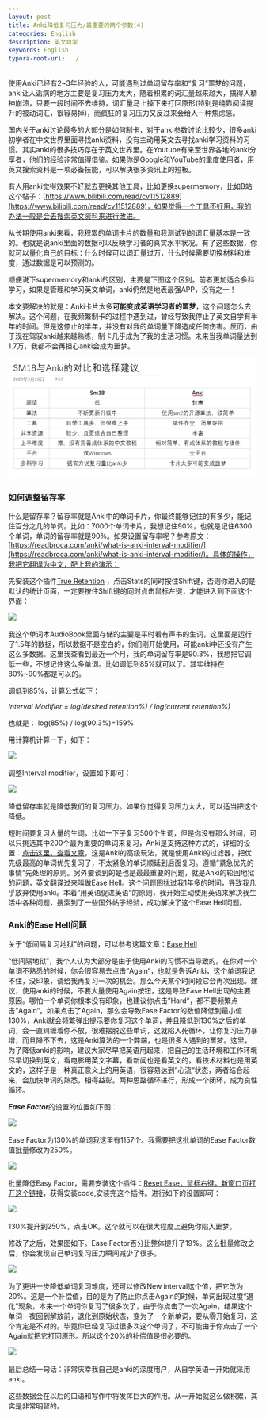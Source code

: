 ```yaml
---
layout: post
title: Anki降低复习压力/最重要的两个参数(4)
categories: English
description: 英文自学
keywords: English
typora-root-url: ../
---
```

使用Anki已经有2~3年经验的人，可能遇到过单词留存率和“复习”噩梦的问题，anki让人诟病的地方主要是复习压力太大，随着积累的词汇量越来越大，搞得人精神崩溃，只要一段时间不去维持，词汇量马上掉下来打回原形(特别是纯靠阅读提升的被动词汇，很容易掉)，而疯狂的复习压力又反过来会给人一种焦虑感。

国内关于anki讨论最多的大部分是如何制卡，对于anki参数讨论比较少，很多anki初学者在中文世界里面寻找anki资料，没有主动用英文去寻找anki学习资料的习惯。其实anki的很多技巧存在于英文世界里。在Youtube有来至世界各地的anki分享者，他们的经验非常值得借鉴。如果你是Google和YouTube的重度使用者，用英文搜索资料是一项必备技能，可以解决很多资讯上的短板。

有人用anki觉得效果不好就去更换其他工具，比如更换supermemory，比如B站这个帖子：[https://www.bilibili.com/read/cv11512889](https://www.bilibili.com/read/cv11512889)，如果觉得一个工具不好用，我的办法一般是会去搜索英文资料来进行改进。

从长期使用anki来看，我积累的单词卡片的数量和我测试到的词汇量基本是一致的。也就是说anki里面的数据可以反映学习者的真实水平状况。有了这些数据，你就可以量化自己的目标：什么时候可以词汇量过万，什么时候需要切换材料和难度，通过数据是可以预测的。

顺便说下supermemory和anki的区别，主要是下图这个区别。前者更加适合多科学习，如果是管理和学习英文单词，anki仍然是地表最强APP，没有之一！

本文要解决的就是：Anki卡片太多**可能变成英语学习者的噩梦**，这个问题怎么去解决。这个问题，在我频繁制卡的过程中遇到过，曾经导致我停止了英文自学有半年的时间。但是这停止的半年，并没有对我的单词量下降造成任何伤害。反而，由于现在驾驭anki越来越熟练，制卡几乎成为了我的生活习惯。未来当我单词量达到1.7万，我都不会再担心anki会成为噩梦。

![supermemory_anki](../images/posts/supermemory_anki.png)

### 如何调整留存率

什么是留存率？留存率就是Anki中的单词卡片，你最终能够记住的有多少，能记住百分之几的单词。比如：7000个单词卡片，我想记住90%，也就是记住6300个单词，单词的留存率就是90%。如果设置留存率呢？参考原文：[https://readbroca.com/anki/what-is-anki-interval-modifier/](https://readbroca.com/anki/what-is-anki-interval-modifier/)。具体的操作，我把它翻译为中文，配上我的演示：

先安装这个插件[True Retention](https://ankiweb.net/shared/info/613684242) ，点击Stats的同时按住Shift键，否则你进入的是默认的统计页面，一定要按住Shift键的同时点击鼠标左键，才能进入到下面这个界面：

<img src="https://cs-cn.top/images/posts/retention_914.png"/>

我这个单词本AudioBook里面存储的主要是平时看有声书的生词，这里面是运行了1.5年的数据，所以数据不是空白的，你们刚开始使用，可能anki中还没有产生这么多数据。这里我查看到最近一个月，我的单词留存率是90.3%，我想把它调低一些，不想记住这么多单词。比如调低到85%就可以了。其实维持在80%~90%都是可以的。

调低到85%，计算公式如下：

*Interval Modifier = log(desired retention%) / log(current retention%)*

也就是： log(85%) / log(90.3%)=159% 

用计算机计算一下，如下：

<img src="https://cs-cn.top/images/posts/liucunlv_544.png"/>

调整Interval modifier，设置如下即可：

<img src="https://cs-cn.top/images/posts/intervar279.png"/>

降低留存率就是降低我们的复习压力。如果你觉得复习压力太大，可以适当把这个降低。

短时间要复习大量的生词，比如一下子复习500个生词，但是你没有那么时间，可以只挑选其中200个最为重要的单词来复习，Anki是支持这种方式的，详细的设置：[点击这里，查看文章](https://cs-cn.top/2019/06/10/english-study-tools-anki/#%E4%BD%BF%E7%94%A8anki%E8%BF%87%E6%BB%A4%E5%99%A8%E5%87%8F%E8%BD%BB%E5%A4%8D%E4%B9%A0%E5%8E%8B%E5%8A%9B)，这是Anki的高级玩法，就是使用Anki的过滤器，把优先级最高的单词优先复习了，不太紧急的单词顺延到后面复习。遵循”紧急优先的事情“先处理的原则。另外要谈到的是也是最最重要的问题，就是Anki的轮回地狱的问题，英文翻译过来叫做Ease Hell。这个问题困扰过我1年多的时间，导致我几乎放弃使用anki。本着”用英语促进英语“的原则，我开始主动使用英语来解决我生活中各种问题，搜索到了一些国外帖子经验，成功解决了这个Ease Hell问题。

### Anki的Ease Hell问题

关于“低间隔复习地狱”的问题，可以参考这篇文章：[Ease Hell](https://readbroca.com/anki/ease-hell/) 

“低间隔地狱”，我个人认为大部分是由于使用Anki的习惯不当导致的。在你对一个单词不熟悉的时候，你会很容易去点击”Again“，也就是告诉Anki，这个单词我记不住，没印象，请给我再复习一次的机会。那么今天某个时间段它会再次出现。建议，使用anki的时候，不要大量使用Again按钮，这是导致Ease Hell出现的主要原因。哪怕一个单词你根本没有印象，也建议你点击”Hard“，都不要频繁点击”Again“。如果点击了Again，那么会导致Ease Factor的数值降低到最小值130%，Anki就会频繁弹出提示要你复习这个单词，并且降低到130%之后的单词，会一直纠缠着你不放，很难摆脱这些单词，这就陷入死循环，让你复习压力暴增，而且降不下去，这是Anki算法的一个弊端，也是很多人遇到的噩梦。这里，为了降低anki的影响，建议大家尽早把英语用起来，把自己的生活环境和工作环境尽早切换到英文，看电影用英文字幕，看新闻也是看英文的，看技术材料也是用英文的，这样子是一种真正意义上的用英语，很容易达到”心流“状态，两者结合起来，会加快单词的熟悉，相得益彰。两种思路循环进行，形成一个闭环，成为良性循环。

***Ease Factor***的设置的位置如下图：

<img src="https://cs-cn.top/images/posts/easy_factor_950.png"/>

Ease Factor为130%的单词我这里有1157个。我需要把这批单词的Ease Factor数值批量修改为250%。

<img src="https://cs-cn.top/images/posts/easy_factor023.png"/>





批量降低Easy Factor，需要安装这个插件：[Reset Ease，鼠标右键，新窗口页打开这个链接](https://ankiweb.net/shared/info/947935257)，获得安装code,安装完这个插件。进行如下的设置即可：

<img src="https://cs-cn.top/images/posts/change_ease_factor3508.png"/>

130%提升到250%，点击OK。这个就可以在很大程度上避免你陷入噩梦。

修改了之后，效果图如下。Ease Factor百分比整体提升了19%。这么批量修改之后，你会发现自己单词复习压力瞬间减少了很多。

<img src="https://cs-cn.top/images/posts/easy_value13.png"/>

为了更进一步降低单词复习难度，还可以修改New interval这个值，把它改为20%。这是一个补偿值，目的是为了防止你点击Again的时候，单词出现过度“退化”现象，本来一个单词你复习了很多次了，由于你点击了一次Again，结果这个单词一夜回到解放前，退化到原始状态，变为了一个新单词，要从零开始复习，这个肯定是不对的。毕竟你已经复习过很多次这个单词了，不可能由于你点击了一个Again就把它打回原形。所以这个20%的补偿值是很必要的。

<img src="https://cs-cn.top/images/posts/newinterval910.png"/>

最后总结一句话：非常庆幸我自己是anki的深度用户，从自学英语一开始就采用anki。

这些数据会在以后的口语和写作中将发挥巨大的作用。从一开始就这么做积累，其实是非常明智的。
